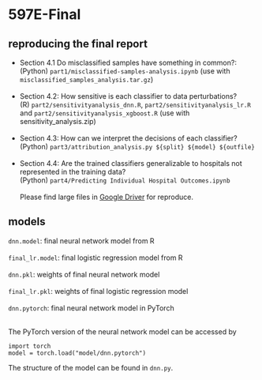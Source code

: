 # 597E-Final

## reproducing the final report
- Section 4.1 Do misclassified samples have something in common?: <br />
  (Python) `part1/misclassified-samples-analysis.ipynb` (use with `misclassified_samples_analysis.tar.gz`) <br /> <br />
- Section 4.2: How sensitive is each classifier to data perturbations? <br />
  (R) `part2/sensitivityanalysis_dnn.R`, `part2/sensitivityanalysis_lr.R` and `part2/sensitivityanalysis_xgboost.R` (use with sensitivity_analysis.zip) <br /> <br />
- Section 4.3: How can we interpret the decisions of each classifier? <br />
  (Python) `part3/attribution_analysis.py ${split} ${model} ${outfile}` <br /> <br />
- Section 4.4: Are the trained classifiers generalizable to hospitals not represented in the training data? <br />
  (Python) `part4/Predicting Individual Hospital Outcomes.ipynb` <br /> <br />
Please find large files in [Google Driver](https://drive.google.com/drive/folders/1mr3X5v_qCOysY83YUcR_vS25g3y-TI9U?usp=sharing) for reproduce.


## models
`dnn.model`: final neural network model from R <br /> <br />
`final_lr.model`: final logistic regression model from R <br /> <br />
`dnn.pkl`: weights of final neural network model <br /> <br />
`final_lr.pkl`: weights of final logistic regression model <br /> <br />
`dnn.pytorch`: final neural network model in PyTorch <br /> <br />
 
The PyTorch version of the neural network model can be accessed by 

```
import torch
model = torch.load("model/dnn.pytorch")
```

The structure of the model can be found in `dnn.py`.
